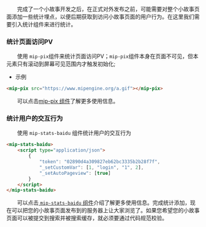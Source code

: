 
​​​&emsp;&emsp;完成了一个小故事开发之后，在正式对外发布之前，可能需要对整个小故事页面添加一些统计埋点，以便后期获取到访问小故事页面的用户行为。在这里我们需要引入统计组件来进行统计。

### 统计页面访问PV

​​&emsp;&emsp;使用 `mip-pix`组件来统计页面访问PV；`mip-pix`组件本身在页面不可见，但本元素只有滚动到屏幕可见范围内才触发初始化;

- 示例

```html
<mip-pix src="https://www.mipengine.org/a.gif"></mip-pix>
```

​​&emsp;&emsp;可以点击[mip-pix 组件](/examples/mip/mip-pix.html)了解更多使用信息。

### 统计用户的交互行为

​​&emsp;&emsp;使用 `mip-stats-baidu` 组件统计用户的交互行为

```html
<mip-stats-baidu>
    <script type="application/json">
        {
            "token": "02890d4a309827eb62bc3335b2b28f7f",
            "_setCustomVar": [1, "login", "1", 2],
            "_setAutoPageview": [true]
        }
    </script>
</mip-stats-baidu>
```

​​&emsp;&emsp;可以点击[ `mip-stats-baidu` 组件](/examples/mip-extensions/mip-stats-baidu.html)介绍了解更多使用信息。完成统计添加，现在可以把您的小故事页面发布到的服务器上让大家浏览了。如果您希望您的小故事页面可以被提交到搜索并被搜索缓存，就必须要通过代码规范校验。
